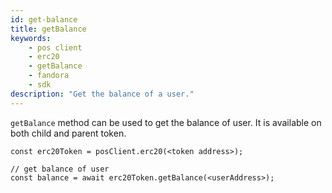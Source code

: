 ```yaml
---
id: get-balance
title: getBalance
keywords: 
    - pos client
    - erc20
    - getBalance
    - fandora
    - sdk
description: "Get the balance of a user."
---
```


`getBalance` method can be used to get the balance of user. It is available on both child and parent token.

```
const erc20Token = posClient.erc20(<token address>);

// get balance of user
const balance = await erc20Token.getBalance(<userAddress>);
```
